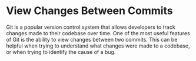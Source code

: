 # View Changes Between Commits

Git is a popular version control system that allows developers to track changes made to their codebase over time. One of the most useful features of Git is the ability to view changes between two commits. This can be helpful when trying to understand what changes were made to a codebase, or when trying to identify the cause of a bug.
